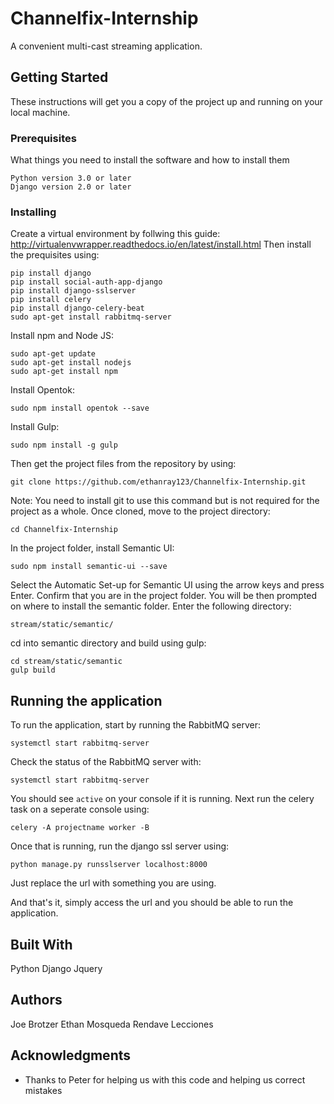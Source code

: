 # Channelfix-Internship

A convenient multi-cast streaming application.

## Getting Started

These instructions will get you a copy of the project up and running on your local machine.

### Prerequisites

What things you need to install the software and how to install them

```
Python version 3.0 or later
Django version 2.0 or later
```

### Installing

Create a virtual environment by follwing this guide: http://virtualenvwrapper.readthedocs.io/en/latest/install.html
Then install the prequisites using:

```
pip install django
pip install social-auth-app-django
pip install django-sslserver
pip install celery
pip install django-celery-beat
sudo apt-get install rabbitmq-server
```

Install npm and Node JS:

```
sudo apt-get update
sudo apt-get install nodejs
sudo apt-get install npm
```

Install Opentok:

```
sudo npm install opentok --save
```

Install Gulp:

```
sudo npm install -g gulp
```

Then get the project files from the repository by using:

```
git clone https://github.com/ethanray123/Channelfix-Internship.git
```

Note: You need to install git to use this command but is not required for the project as a whole.
Once cloned, move to the project directory:

```
cd Channelfix-Internship
```

In the project folder, install Semantic UI:

```
sudo npm install semantic-ui --save
```

Select the Automatic Set-up for Semantic UI using the arrow keys and press Enter.
Confirm that you are in the project folder.
You will be then prompted on where to install the semantic folder. Enter the following directory:

```
stream/static/semantic/
```

cd into semantic directory and build using gulp:

```
cd stream/static/semantic
gulp build
```

## Running the application

To run the application, start by running the RabbitMQ server:
```
systemctl start rabbitmq-server
```

Check the status of the RabbitMQ server with:
```
systemctl start rabbitmq-server
```

You should see `active` on your console if it is running.
Next run the celery task on a seperate console using:
```
celery -A projectname worker -B
```

Once that is running, run the django ssl server using: 
```
python manage.py runsslserver localhost:8000
```
Just replace the url with something you are using.

And that's it, simply access the url and you should be able to run the application.

## Built With

Python
Django
Jquery

## Authors

Joe Brotzer
Ethan Mosqueda
Rendave Lecciones

## Acknowledgments

* Thanks to Peter for helping us with this code and helping us correct mistakes
